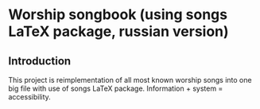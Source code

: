 # Worship songbook (using songs LaTeX package, russian version)

## Introduction

This project is reimplementation of all most known worship songs into one big file with use of songs LaTeX package. Information + system = accessibility.
